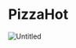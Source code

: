 # PizzaHot

![Untitled](https://github.com/zhiltsovdima/PizzaHot/assets/50846656/ce0b81de-58c9-4dac-a731-a68acc4e7321)
